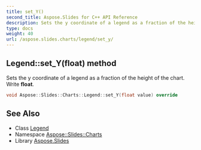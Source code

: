 ```yaml
---
title: set_Y()
second_title: Aspose.Slides for C++ API Reference
description: Sets the y coordinate of a legend as a fraction of the height of the chart. Write float.
type: docs
weight: 40
url: /aspose.slides.charts/legend/set_y/
---
```

## Legend::set_Y(float) method


Sets the y coordinate of a legend as a fraction of the height of the chart. Write **float**.

```cpp
void Aspose::Slides::Charts::Legend::set_Y(float value) override
```

## See Also

* Class [Legend](../)
* Namespace [Aspose::Slides::Charts](../../)
* Library [Aspose.Slides](../../../)